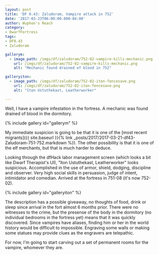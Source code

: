 ```yaml
---
layout: post
title: 'DF 0.43: Zaludoram, Vampire attack in 752'
date: '2017-03-23T06:00:00.000-04:00'
author: Wuphon's Reach
category:
- DwarfFortress
tags:
- DF0.43
- Zaludoram

gallerym:
  - image_path: /imgs/df/zaludoram/752-02-vampire-kills-mechanic.png
    url: /imgs/df/zaludoram/752-02-vampire-kills-mechanic.png
    alt: "Mechanic found drained of blood in 752"

galleryiton:
  - image_path: /imgs/df/zaludoram/752-02-iton-fencesave.png
    url: /imgs/df/zaludoram/752-02-iton-fencesave.png
    alt: "îton Ustuthekast, Leatherworker"

---
```


Well, I have a vampire infestation in the fortress.  A mechanic was found drained of blood in the dormitory.

{% include gallery id="gallerym" %}

My immediate suspicion is going to be that it is one of the [most recent migrants]({{ site.baseurl }}{% link _posts/2017/2017-03-21-df43-Zaludoram-751-752.markdown %}).  The other possibility is that it is one of the elf merchants, but that is much harder to deduce.

Looking through the dfHack labor management screen (which looks a bit like Dwarf Therapist's UI), "îton Ustuthekast, Leatherworker" looks suspicious.  Accomplished in the use of armor, shield, dodging, discipline and observer.  Very high social skills in persuasion, judge of intent, intimidator and comedian.  Arrived at the fortress in 751-08 (it's now 752-02).

{% include gallery id="galleryiton" %}

The description has a possible giveaway, no thoughts of food, drink or sleep since arrival in the fort almost 6 months prior.  There were no witnesses to the crime, but the presense of the body in the dormitory (no individual bedrooms in the fortress yet) means that it was quickly discovered.  Since vampires have aliases, finding him or her in the world history would be difficult to impossible.  Engraving some walls or making some statues may provide clues as the engravers are telepathic.

For now, I'm going to start carving out a set of permanent rooms for the vampire, whomever they are.  
